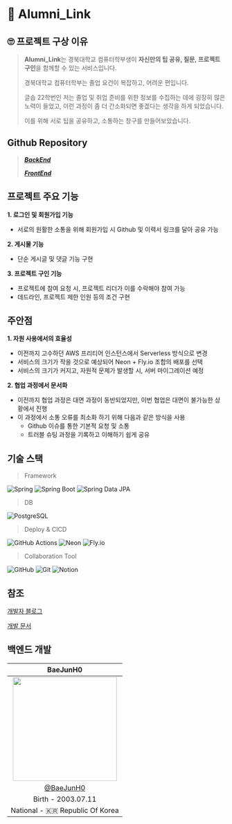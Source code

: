 # 📃 Alumni_Link

## 🙄 프로젝트 구상 이유
> **Alumni_Link**는 경북대학교 컴퓨터학부생이 **자신만의 팁 공유, 질문, 프로젝트 구인**을 함께할 수 있는 서비스입니다.
> 
> 경북대학교 컴퓨터학부는 졸업 요건이 복잡하고, 어려운 편입니다.
>
> 글솝 22학번인 저는 졸업 및 취업 준비를 위한 정보를 수집하는 데에 굉장히 많은 노력이 들었고, 이런 과정이 좀 더 간소화되면 좋겠다는 생각을 하게 되었습니다.
>
> 이를 위해 서로 팁을 공유하고, 소통하는 창구를 만들어보았습니다.

## Github Repository
> [**_BackEnd_**](https://github.com/BaeJunH0/AlumniLink_BE)
>
> [**_FrontEnd_**](https://github.com/Sunja-An/AlumniLink_FE)

## 프로젝트 주요 기능
**1. 로그인 및 회원가입 기능**
   - 서로의 원활한 소통을 위해 회원가입 시 Github 및 이력서 링크를 달아 공유 가능
     
**2. 게시물 기능**
   - 단순 게시글 및 댓글 기능 구현

**3. 프로젝트 구인 기능**
   - 프로젝트에 참여 요청 시, 프로젝트 리더가 이를 수락해야 참여 가능
   - 데드라인, 프로젝트 제한 인원 등의 조건 구현

## 주안점
**1. 자원 사용에서의 효율성**
   - 이전까지 고수하던 AWS 프리티어 인스턴스에서 Serverless 방식으로 변경
   - 서비스의 크기가 작을 것으로 예상되어 Neon + Fly.io 조합의 배포를 선택
   - 서비스의 크기가 커지고, 자원적 문제가 발생할 시, 서버 마이그레이션 예정
     
**2. 협업 과정에서 문서화**
   - 이전까지 협업 과정은 대면 과정이 동반되었지만, 이번 협업은 대면이 불가능한 상황에서 진행
   - 이 과정에서 소통 오류를 최소화 하기 위해 다음과 같은 방식을 사용
     - Github 이슈를 통한 기본적 요청 및 소통
     - 트러블 슈팅 과정을 기록하고 이해하기 쉽게 공유

## 기술 스택
> Framework
> 
![Spring](https://img.shields.io/badge/Spring-6DB33F?style=for-the-badge&logo=spring&logoColor=white)
![Spring Boot](https://img.shields.io/badge/Spring%20Boot-6DB33F?style=for-the-badge&logo=springboot&logoColor=white)
![Spring Data JPA](https://img.shields.io/badge/Spring%20Data%20JPA-6DB33F?style=for-the-badge&logo=spring&logoColor=white)
> DB
> 
![PostgreSQL](https://img.shields.io/badge/PostgreSQL-316192?style=for-the-badge&logo=postgresql&logoColor=white)
> Deploy & CICD
>
![GitHub Actions](https://img.shields.io/badge/GitHub%20Actions-2088FF?style=for-the-badge&logo=githubactions&logoColor=white)
![Neon](https://img.shields.io/badge/Neon-0000FF?style=for-the-badge&logo=postgresql&logoColor=white)
![Fly.io](https://img.shields.io/badge/Fly.io-8E75FF?style=for-the-badge&logo=flydotio&logoColor=white)
> Collaboration Tool
>
![GitHub](https://img.shields.io/badge/GitHub-181717?style=for-the-badge&logo=github&logoColor=white)
![Git](https://img.shields.io/badge/Git-F05032?style=for-the-badge&logo=git&logoColor=white)
![Notion](https://img.shields.io/badge/Notion-000000?style=for-the-badge&logo=notion&logoColor=white)

## 참조
[개발자 블로그](https://velog.io/@baejunh0/posts)

[개발 문서](https://tasty-sundae-b2e.notion.site/Docs-193c18f57d2b805c920df278d7275c5a?pvs=4)

## 백엔드 개발
|                     BaeJunH0                       |
| :------------------------------------------------: |
| <img width="240px" src="https://avatars.githubusercontent.com/u/114082026?v=4" /> |
|     [@BaeJunH0](https://github.com/BaeJunH0)       |
|                 Birth - 2003.07.11                 |
|          National - 🇰🇷 Republic Of Korea           |

